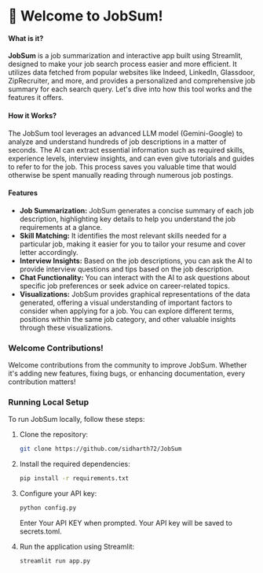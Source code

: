 # 🧩 **Welcome to JobSum!**

#### What is it?

**JobSum** is a job summarization and interactive app built using Streamlit, designed to make your job search process easier and more efficient. It utilizes data fetched from popular websites like Indeed, LinkedIn, Glassdoor, ZipRecruiter, and more, and provides a personalized and comprehensive job summary for each search query. Let's dive into how this tool works and the features it offers.

#### How it Works?

The JobSum tool leverages an advanced LLM model (Gemini-Google) to analyze and understand hundreds of job descriptions in a matter of seconds. The AI can extract essential information such as required skills, experience levels, interview insights, and can even give tutorials and guides to refer to for the job. This process saves you valuable time that would otherwise be spent manually reading through numerous job postings.

#### Features

* **Job Summarization:** JobSum generates a concise summary of each job description, highlighting key details to help you understand the job requirements at a glance.
* **Skill Matching:** It identifies the most relevant skills needed for a particular job, making it easier for you to tailor your resume and cover letter accordingly.
* **Interview Insights:** Based on the job descriptions, you can ask the AI to provide interview questions and tips based on the job description.
* **Chat Functionality:** You can interact with the AI to ask questions about specific job preferences or seek advice on career-related topics.
* **Visualizations:** JobSum provides graphical representations of the data generated, offering a visual understanding of important factors to consider when applying for a job. You can explore different terms, positions within the same job category, and other valuable insights through these visualizations.

### Welcome Contributions!

Welcome contributions from the community to improve JobSum. Whether it's adding new features, fixing bugs, or enhancing documentation, every contribution matters!

### Running Local Setup

To run JobSum locally, follow these steps:

1. Clone the repository:
    ```bash
    git clone https://github.com/sidharth72/JobSum
    ```

2. Install the required dependencies:
    ```bash
    pip install -r requirements.txt
    ```

3. Configure your API key:
    ```bash
    python config.py
    ```
   Enter Your API KEY when prompted. Your API key will be saved to secrets.toml.

4. Run the application using Streamlit:
    ```bash
    streamlit run app.py
    ```
